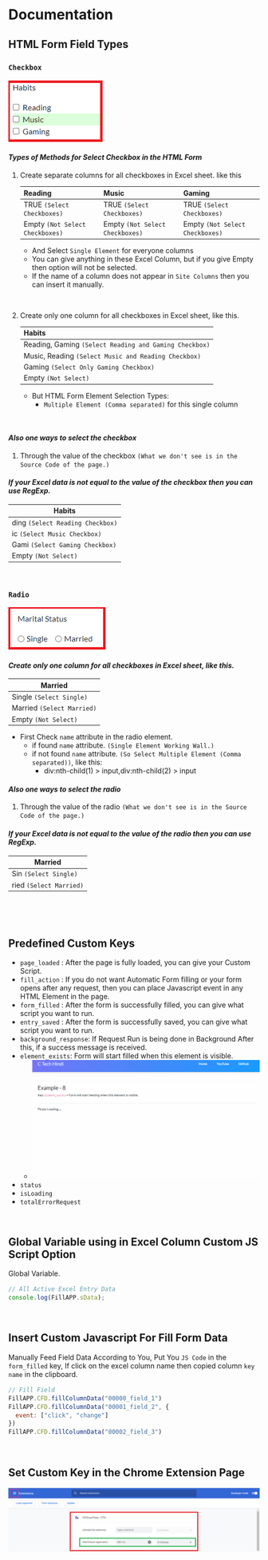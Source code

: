 # Documentation

## HTML Form Field Types

<!-- ### `Drop-down (Select Box)` -->

<!-- --- -->

### `Checkbox`

![Checkbox](screenshot/checkbox.PNG)

#### ***Types of Methods for Select Checkbox in the HTML Form***

1. Create separate columns for all checkboxes in Excel sheet. like this

    | Reading | Music | Gaming |
    | ------- | ----- | ------ |
    | TRUE `(Select Checkboxes)` | TRUE `(Select Checkboxes)` | TRUE `(Select Checkboxes)` | 
    | Empty `(Not Select Checkboxes)` | Empty `(Not Select Checkboxes)` | Empty `(Not Select Checkboxes)` | 

    * And Select `Single Element` for everyone columns
    * You can give anything in these Excel Column, but if you give Empty then option will not be selected.
    * If the name of a column does not appear in `Site Columns` then you can insert it manually.

    &nbsp;&nbsp;

2. Create only one column for all checkboxes in Excel sheet, like this. 

    | Habits |
    | ------- |
    | Reading, Gaming `(Select Reading and Gaming Checkbox)` |
    | Music, Reading `(Select Music and Reading Checkbox)` |
    | Gaming `(Select Only Gaming Checkbox)` |
    | Empty `(Not Select)` | 

    * But HTML Form Element Selection Types:
        * `Multiple Element (Comma separated)` for this single column

    &nbsp;&nbsp;

#### ***Also one ways to select the checkbox***

1. Through the value of the checkbox `(What we don't see is in the Source Code of the page.)`

#### ***If your Excel data is not equal to the value of the checkbox then you can use RegExp.***

| Habits |
| ------- |
| ding `(Select Reading Checkbox)` |
| ic `(Select Music Checkbox)` |
| Gami `(Select Gaming Checkbox)` |
| Empty `(Not Select)` | 

&nbsp;&nbsp;

### `Radio`

![Checkbox](screenshot/radio.PNG)

#### ***Create only one column for all checkboxes in Excel sheet, like this.***

| Married |
| ------- |
| Single `(Select Single)` |
| Married `(Select Married)` |
| Empty `(Not Select)` | 

* First Check `name` attribute in the radio element.
    * if found `name` attribute. `(Single Element Working Wall.)`
    * if not found `name` attribute. `(So Select Multiple Element (Comma separated))`, like this:
        * div:nth-child(1) > input,div:nth-child(2) > input

#### ***Also one ways to select the radio***

1. Through the value of the radio `(What we don't see is in the Source Code of the page.)`

#### ***If your Excel data is not equal to the value of the radio then you can use RegExp.***

| Married |
| ------- |
| Sin `(Select Single)` |
| ried `(Select Married)` |


&nbsp;&nbsp;


&nbsp;&nbsp;&nbsp;&nbsp;

## Predefined Custom Keys

* `page_loaded` : After the page is fully loaded, you can give your Custom Script.
* `fill_action` : If you do not want Automatic Form filling or your form opens after any request, then you can place Javascript event in any HTML Element in the page.
* `form_filled` : After the form is successfully filled, you can give what script you want to run.
* `entry_saved` : After the form is successfully saved, you can give what script you want to run.
* `background_response`: If Request Run is being done in Background After this, if a success message is received.
* `element_exists`: Form will start filled when this element is visible.
  - ![](./screenshot/element_exists.gif)
* `status`
* `isLoading`
* `totalErrorRequest`

&nbsp;&nbsp;&nbsp;&nbsp;

## Global Variable using in Excel Column Custom JS Script Option

Global Variable.

```js
// All Active Excel Entry Data
console.log(FillAPP.sData);
```

&nbsp;&nbsp;&nbsp;&nbsp;

## Insert Custom Javascript For Fill Form Data

Manually Feed Field Data According to You, Put You `JS Code` in the `form_filled` key, If click on the excel column name then copied column `key name` in the clipboard.

```js
// Fill Field
FillAPP.CFD.fillColumnData("00000_field_1")
FillAPP.CFD.fillColumnData("00001_field_2", { 
  event: ["click", "change"] 
})
FillAPP.CFD.fillColumnData("00002_field_3")
```

&nbsp;&nbsp;&nbsp;&nbsp;

## Set Custom Key in the Chrome Extension Page

![Set Key for RUN Form](screenshot/set_key_for_run.png)
